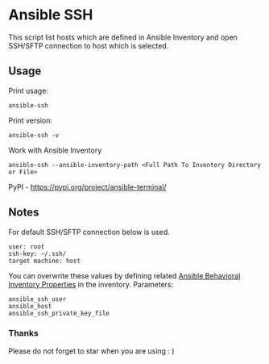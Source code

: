 # Ansible SSH
This script list hosts which are defined in Ansible Inventory and open SSH/SFTP connection to host which is selected.

## Usage
Print usage:

```ansible-ssh ```

Print version:

```ansible-ssh -v```

Work with Ansible Inventory

```ansible-ssh --ansible-inventory-path <Full Path To Inventory Directory or File>``` 

PyPI - https://pypi.org/project/ansible-terminal/

## Notes
For default SSH/SFTP connection below is used.
```
user: root
ssh-key: ~/.ssh/
target machine: host
```
You can overwrite these values by defining related [Ansible Behavioral Inventory Properties](https://docs.ansible.com/ansible/latest/user_guide/intro_inventory.html#connecting-to-hosts-behavioral-inventory-parameters) in the inventory.
Parameters:
```
ansible_ssh_user
ansible_host
ansible_ssh_private_key_file
```
  
### Thanks
Please do not forget to star when you are using : ) 